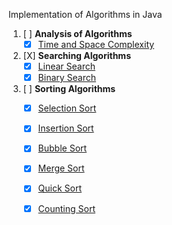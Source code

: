 Implementation of Algorithms in Java

1. [ ] **Analysis of Algorithms**
    - [X] [Time and Space Complexity](../Algorithm/src/TimeAndSpaceComplexity.md)

2. [X] **Searching Algorithms**
    - [X] [Linear Search](../Algorithm/src/searching/LinearSearch.java)
    - [X] [Binary Search](../Algorithm/src/searching/BinarySearch.java)

2. [ ] **Sorting Algorithms**
	- [X] [Selection Sort](../Algorithm/src/sorting/SelectionSort.java)
	- [X] [Insertion Sort](../Algorithm/src/sorting/InsertionSort.java)
	- [X] [Bubble Sort](../Algorithm/src/sorting/BubbleSort.java)
	- [X] [Merge Sort](../Algorithm/src/sorting/MergeSort.java)
	- [X] [Quick Sort](../Algorithm/src/sorting/QuickSort.java)
	- [X] [Counting Sort](../Algorithm/src/sorting/CountingSort.java)


